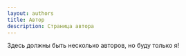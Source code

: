 ```yaml
---
layout: authors
title: Автор
description: Страница автора
---
```


Здесь должны быть несколько авторов, но буду только я!
